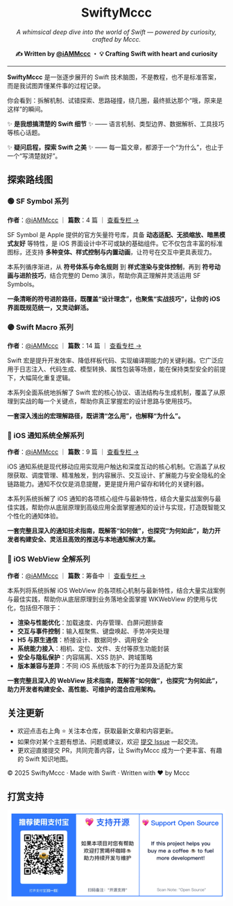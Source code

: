 
<h1 align="center">SwiftyMccc</h1>

<p align="center">
  <em>A whimsical deep dive into the world of Swift — powered by curiosity, crafted by Mccc.</em>
</p>

<p align="center">
  <strong>✍️ Written by <a href="https://github.com/iAMMccc">@iAMMccc</a> ・ 💡 Crafting Swift with heart and curiosity</strong>
</p>

---

**SwiftyMccc** 是一张逐步展开的 Swift 技术脑图，不是教程，也不是标准答案，而是我试图弄懂某件事的过程记录。

你会看到：拆解机制、试错探索、思路碰撞，绕几圈，最终抵达那个“哦，原来是这样”的瞬间。

✨ **是我想搞清楚的 Swift 细节** ✨  —— 语言机制、类型边界、数据解析、工具技巧等核心话题。

✨ **疑问启程，探索 Swift 之美** ✨  —— 每一篇文章，都源于一个“为什么”，也止于一个“写清楚就好”。



## 探索路线图

### 🟢 SF Symbol 系列

**作者**：[@iAMMccc](https://github.com/iAmMccc) ｜ **篇数**：4 篇 ｜ [查看专栏 →](https://github.com/iAmMccc/SwiftyMccc/blob/main/SF-Symbol/docs/README.md)

SF Symbol 是 Apple 提供的官方矢量符号库，具备 **动态适配、无损缩放、暗黑模式友好** 等特性，是 iOS 界面设计中不可或缺的基础组件。它不仅包含丰富的标准图标，还支持 **多种变体、样式控制与内置动画**，让符号在交互中更具表现力。

本系列循序渐进，从 **符号体系与命名规则** 到 **样式渲染与变体控制**，再到 **符号动画与进阶技巧**，结合完整的 Demo 演示，帮助你真正理解并灵活运用 SF Symbols。

**一条清晰的符号进阶路径，既覆盖“设计理念”，也聚焦“实战技巧”，让你的 iOS 界面既规范统一，又灵动鲜活。**



### 🟣 Swift Macro 系列

**作者**：[@iAMMccc](https://github.com/iAMMccc) ｜ **篇数**：14 篇 ｜ [查看专栏 →](https://github.com/iAmMccc/SwiftyMccc/tree/main/SwiftMacro)

Swift 宏是提升开发效率、降低样板代码、实现编译期能力的关键利器。它广泛应用于日志注入、代码生成、模型转换、属性包装等场景，能在保持类型安全的前提下，大幅简化重复逻辑。

本系列全面系统地拆解了 Swift 宏的核心协议、语法结构与生成机制，覆盖了从原理到实战的每一个关键点，帮助你真正掌握宏的设计思路与使用技巧。

**一套深入浅出的宏理解路径，既讲清“怎么用”，也解释“为什么”。**



### 🔴 iOS 通知系统全解系列

**作者**：[@iAMMccc](https://github.com/iAMMccc) ｜ **篇数**：9 篇 ｜ [查看专栏 →](https://github.com/iAmMccc/SwiftyMccc/blob/main/UserNotifications/docs/0.UserNotifications目录.md)

iOS 通知系统是现代移动应用实现用户触达和深度互动的核心机制。它涵盖了从权限获取、调度管理、精准触发，到内容展示、交互设计、扩展能力与安全隐私的全链路能力。通知不仅仅是消息提醒，更是提升用户留存和转化的关键利器。

本系列系统拆解了 iOS 通知的各项核心组件与最新特性，结合大量实战案例与最佳实践，帮助你从底层原理到高级应用全面掌握通知的设计与实现，打造既智能又个性化的通知体验。

**一套完整且深入的通知技术指南，既解答“如何做”，也探究“为何如此”，助力开发者构建安全、灵活且高效的推送与本地通知解决方案。**



### 🔵 iOS WebView 全解系列

**作者**：[@iAMMccc](https://github.com/iAMMccc) ｜ **篇数**：筹备中 ｜ [查看专栏 →](https://github.com/iAmMccc/SwiftyMccc/blob/main/WKWebView/docs/WKWebView目录.md)

本系列将系统拆解 iOS WebView 的各项核心机制与最新特性，结合大量实战案例与最佳实践，帮助你从底层原理到业务落地全面掌握 WKWebView 的使用与优化，包括但不限于：

- **渲染与性能优化**：加载速度、内存管理、白屏问题排查
- **交互与事件控制**：输入框聚焦、键盘唤起、手势冲突处理
- **H5 与原生通信**：桥接设计、数据同步、调用安全
- **系统能力接入**：相机、定位、文件、支付等原生功能封装
- **安全与隐私保护**：内容隔离、XSS 防护、跨域策略
- **版本兼容与差异**：不同 iOS 系统版本下的行为差异及适配方案

**一套完整且深入的 WebView 技术指南，既解答“如何做”，也探究“为何如此”，助力开发者构建安全、高性能、可维护的混合应用架构。**



## 关注更新

- 欢迎点击右上角 ⭐️ 关注本仓库，获取最新文章和内容更新。
- 如果你对某个主题有想法、问题或建议，欢迎 [提交 Issue](https://github.com/iAmMccc/SwiftyMccc/issues) 一起交流。
- 更欢迎直接提交 PR，共同完善内容，让 SwiftyMccc 成为一个更丰富、有趣的 Swift 知识地图。

© 2025 SwiftyMccc · Made with Swift · Written with ❤️ by Mccc



## 打赏支持

![support](https://github.com/iAmMccc/SwiftyMccc/blob/main/support.png)
